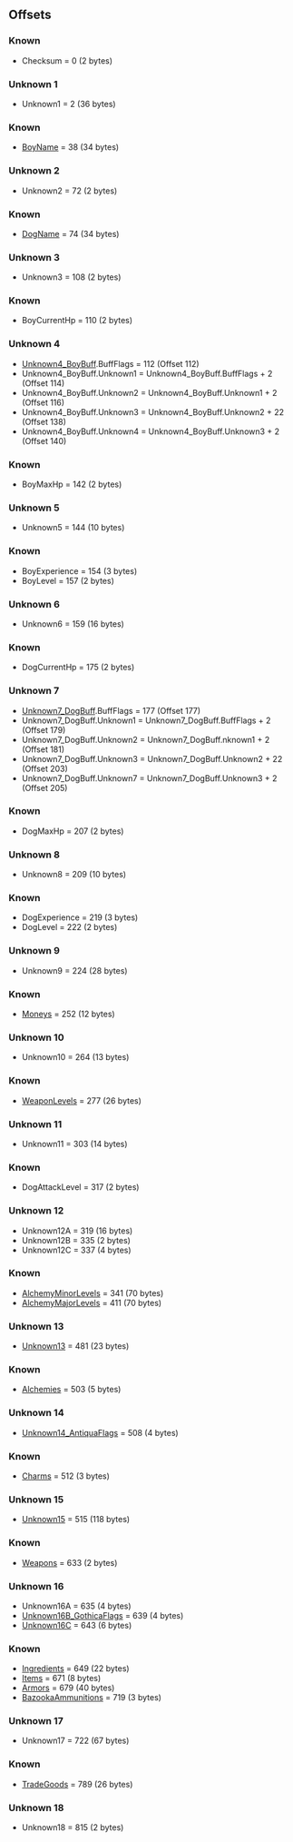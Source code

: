 ﻿## Offsets

### Known
* Checksum = 0 (2 bytes)

### Unknown 1
* Unknown1 = 2 (36 bytes)

### Known
* [BoyName](Items/CharacterName.md) = 38 (34 bytes)

### Unknown 2
* Unknown2 = 72 (2 bytes)

### Known
* [DogName](Items/CharacterName.md) = 74 (34 bytes)

### Unknown 3
* Unknown3 = 108 (2 bytes)

### Known
* BoyCurrentHp = 110 (2 bytes)

### Unknown 4
* [Unknown4_BoyBuff](Items/CharacterBuff.md).BuffFlags = 112 (Offset 112)
* Unknown4_BoyBuff.Unknown1 = Unknown4_BoyBuff.BuffFlags + 2 (Offset 114)
* Unknown4_BoyBuff.Unknown2 = Unknown4_BoyBuff.Unknown1 + 2 (Offset 116)
* Unknown4_BoyBuff.Unknown3 = Unknown4_BoyBuff.Unknown2 + 22 (Offset 138)
* Unknown4_BoyBuff.Unknown4 = Unknown4_BoyBuff.Unknown3 + 2 (Offset 140)

### Known
* BoyMaxHp = 142 (2 bytes)

### Unknown 5
* Unknown5 = 144 (10 bytes)

### Known
* BoyExperience = 154 (3 bytes)
* BoyLevel = 157 (2 bytes)

### Unknown 6
* Unknown6 = 159 (16 bytes)

### Known
* DogCurrentHp = 175 (2 bytes)

### Unknown 7
* [Unknown7_DogBuff](Items/CharacterBuff.md).BuffFlags = 177 (Offset 177)
* Unknown7_DogBuff.Unknown1 = Unknown7_DogBuff.BuffFlags + 2 (Offset 179)
* Unknown7_DogBuff.Unknown2 = Unknown7_DogBuff.nknown1 + 2 (Offset 181)
* Unknown7_DogBuff.Unknown3 = Unknown7_DogBuff.Unknown2 + 22 (Offset 203)
* Unknown7_DogBuff.Unknown7 = Unknown7_DogBuff.Unknown3 + 2 (Offset 205)

### Known
* DogMaxHp = 207 (2 bytes)

### Unknown 8
* Unknown8 = 209 (10 bytes)

### Known
* DogExperience = 219 (3 bytes)
* DogLevel = 222 (2 bytes)

### Unknown 9
* Unknown9 = 224 (28 bytes)

### Known
* [Moneys](Items/Moneys.md) = 252 (12 bytes)

### Unknown 10
* Unknown10 = 264 (13 bytes)

### Known
* [WeaponLevels](Items/WeaponLevels.md) = 277 (26 bytes)

### Unknown 11
* Unknown11 = 303 (14 bytes)

### Known
* DogAttackLevel = 317 (2 bytes)

### Unknown 12
* Unknown12A = 319 (16 bytes)
* Unknown12B = 335 (2 bytes)
* Unknown12C = 337 (4 bytes)

### Known
* [AlchemyMinorLevels](Items/AlchemyLevels.md) = 341 (70 bytes)
* [AlchemyMajorLevels](Items/AlchemyLevels.md) = 411 (70 bytes)

### Unknown 13
* [Unknown13](Items/Unknown13.md) = 481 (23 bytes)

### Known
* [Alchemies](Items/Alchemies.md) = 503 (5 bytes)

### Unknown 14
* [Unknown14_AntiquaFlags](Items/Enums/Unknown14_AntiquaFlags.md) = 508 (4 bytes) 

### Known
* [Charms](Items/Charms.md) = 512 (3 bytes)

### Unknown 15
* [Unknown15](Items/Unknown15.md) = 515 (118 bytes)

### Known
* [Weapons](Items/Weapons.md) = 633 (2 bytes)

### Unknown 16
* Unknown16A = 635 (4 bytes)
* [Unknown16B_GothicaFlags](Items/Enums/Unknown16_GothicaFlags.md) = 639 (4 bytes)
* [Unknown16C](Items/Unknown16C.md) = 643 (6 bytes)

### Known
* [Ingredients](Items/Ingredients.md) = 649 (22 bytes)
* [Items](Items/Items.md) = 671 (8 bytes)
* [Armors](Items/Armors.md) = 679 (40 bytes)
* [BazookaAmmunitions](Items/BazookaAmmunitions.md) = 719 (3 bytes)

### Unknown 17
* Unknown17 = 722 (67 bytes)

### Known
* [TradeGoods](Items/TradeGoods.md) = 789 (26 bytes)

### Unknown 18
* Unknown18 = 815 (2 bytes)